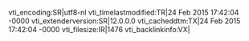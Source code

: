 vti_encoding:SR|utf8-nl
vti_timelastmodified:TR|24 Feb 2015 17:42:04 -0000
vti_extenderversion:SR|12.0.0.0
vti_cacheddtm:TX|24 Feb 2015 17:42:04 -0000
vti_filesize:IR|1476
vti_backlinkinfo:VX|
